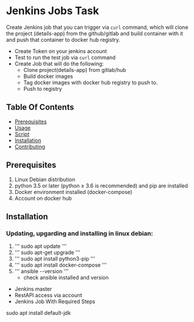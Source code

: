 # Jenkins Jobs Task 

Create Jenkins job that you can trigger via `curl` command, which will clone the project (details-app) from the github/gitlab and build container 
with it and push that container to docker hub registry.

- Create Token on your jenkins account
- Test to run the test job via `curl` command
- Create Job that will do the following:
    - Clone project(details-app) from gitlab/hub
    - Build docker images
    - Tag docker images with docker hub registry to push to.
    - Push to registry


## Table Of Contents

- [Prerequisites](#prerequisites)
- [Usage](#usage)
- [Script](#script)
- [Installation](#installation)
- [Contributing](#contributing)


## Prerequisites
1. Linux Debian distribution
2. python 3.5 or later (python ≥ 3.6 is recommended) and pip are installed
3. Docker environment installed (docker-compose)
4. Account on docker hub

## Installation 
### Updating, upgarding and installing in linux debian: 

1. ''' sudo apt update '''
2. ''' sudo apt-get upgrade '''
3. ''' sudo apt install python3-pip '''
4. ''' sudo apt install docker-compose '''
5. ''' ansible --version '''
   * check ansible installed and version 

- Jenkins master
- RestAPI access via account
- Jenkins Job With Required Steps

sudo apt install default-jdk
